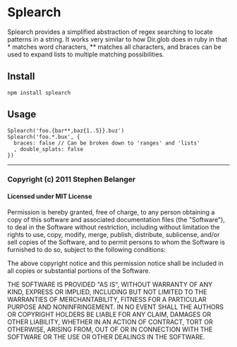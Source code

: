 # Splearch
Splearch provides a simplified abstraction of regex searching to locate patterns in a string. It works very similar to how Dir.glob does in ruby in that * matches word characters, ** matches all characters, and braces can be used to expand lists to multiple matching possibilities.

## Install

    npm install splearch

## Usage

    Splearch('foo.{bar**,baz{1..5}}.buz')
    Splearch('foo.*.bux', {
      braces: false // Can be broken down to 'ranges' and 'lists'
      , double_splats: false
    })

---

### Copyright (c) 2011 Stephen Belanger
#### Licensed under MIT License

Permission is hereby granted, free of charge, to any person obtaining a copy of this software and associated documentation files (the "Software"), to deal in the Software without restriction, including without limitation the rights to use, copy, modify, merge, publish, distribute, sublicense, and/or sell copies of the Software, and to permit persons to whom the Software is furnished to do so, subject to the following conditions:

The above copyright notice and this permission notice shall be included in all copies or substantial portions of the Software.

THE SOFTWARE IS PROVIDED "AS IS", WITHOUT WARRANTY OF ANY KIND, EXPRESS OR IMPLIED, INCLUDING BUT NOT LIMITED TO THE WARRANTIES OF MERCHANTABILITY, FITNESS FOR A PARTICULAR PURPOSE AND NONINFRINGEMENT. IN NO EVENT SHALL THE AUTHORS OR COPYRIGHT HOLDERS BE LIABLE FOR ANY CLAIM, DAMAGES OR OTHER LIABILITY, WHETHER IN AN ACTION OF CONTRACT, TORT OR OTHERWISE, ARISING FROM, OUT OF OR IN CONNECTION WITH THE SOFTWARE OR THE USE OR OTHER DEALINGS IN THE SOFTWARE.